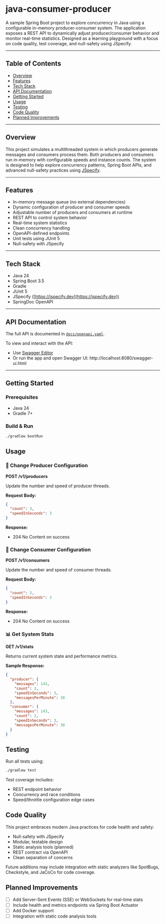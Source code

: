 # java-consumer-producer

A sample Spring Boot project to explore concurrency in Java using a configurable in-memory producer-consumer system. The application exposes a REST API to dynamically adjust producer/consumer behavior and monitor real-time statistics. Designed as a learning playground with a focus on code quality, test coverage, and null-safety using JSpecify.

---

## Table of Contents

- [Overview](#overview)
- [Features](#features)
- [Tech Stack](#tech-stack)
- [API Documentation](#api-documentation)
- [Getting Started](#getting-started)
- [Usage](#usage)
- [Testing](#testing)
- [Code Quality](#code-quality)
- [Planned Improvements](#planned-improvements)

---

## Overview

This project simulates a multithreaded system in which producers generate messages and consumers process them. Both producers and consumers run in-memory with configurable speeds and instance counts. The system is designed to help explore concurrency patterns, Spring Boot APIs, and advanced null-safety practices using [JSpecify](https://jspecify.dev).

---

## Features

- In-memory message queue (no external dependencies)
- Dynamic configuration of producer and consumer speeds
- Adjustable number of producers and consumers at runtime
- REST API to control system behavior
- Real-time system statistics
- Clean concurrency handling
- OpenAPI-defined endpoints
- Unit tests using JUnit 5
- Null-safety with JSpecify

---

## Tech Stack

- Java 24
- Spring Boot 3.5
- Gradle
- JUnit 5
- JSpecify ([https://jspecify.dev](https://jspecify.dev))
- SpringDoc OpenAPI

---

## API Documentation

The full API is documented in [`docs/openapi.yaml`](docs/openapi.yaml). 

To view and interact with the API:
- Use [Swagger Editor](https://editor.swagger.io/)
- Or run the app and open Swagger UI: http://localhost:8080/swagger-ui.html

---

## Getting Started

### Prerequisites

- Java 24
- Gradle 7+

### Build & Run

```bash
./gradlew bootRun
```

## Usage

### 🚀 Change Producer Configuration

**POST /v1/producers**

Update the number and speed of producer threads.

**Request Body:**

```json
{
  "count": 3,
  "speedInSeconds": 3
}
```
**Response:**
- 204 No Content on success

### 🎯 Change Consumer Configuration

**POST /v1/consumers**

Update the number and speed of consumer threads.

**Request Body:**

```json
{
  "count": 2,
  "speedInSeconds": 3
}
```

**Response:**
- 204 No Content on success

### 📊 Get System Stats
**GET /v1/stats**

Returns current system state and performance metrics.

**Sample Response:**

```json
{
  "producer": {
    "messages": 143,
    "count": 2,
    "speedInSeconds": 3,
    "messagesPerMinute": 30
  },
  "consumer": {
    "messages": 143,
    "count": 2,
    "speedInSeconds": 3,
    "messagesPerMinute": 30
  }
}
```

## Testing
Run all tests using:

```bash
./gradlew test
```

Test coverage includes:
- REST endpoint behavior
- Concurrency and race conditions
- Speed/throttle configuration edge cases

## Code Quality
This project embraces modern Java practices for code health and safety:

- Null-safety with JSpecify
- Modular, testable design
- Static analysis tools (planned)
- REST contract via OpenAPI
- Clean separation of concerns

Future additions may include integration with static analyzers like SpotBugs, Checkstyle, and JaCoCo for code coverage.

## Planned Improvements
- [ ] Add Server-Sent Events (SSE) or WebSockets for real-time stats
- [ ] Include health and metrics endpoints via Spring Boot Actuator
- [ ] Add Docker support
- [ ] Integration with static code analysis tools
